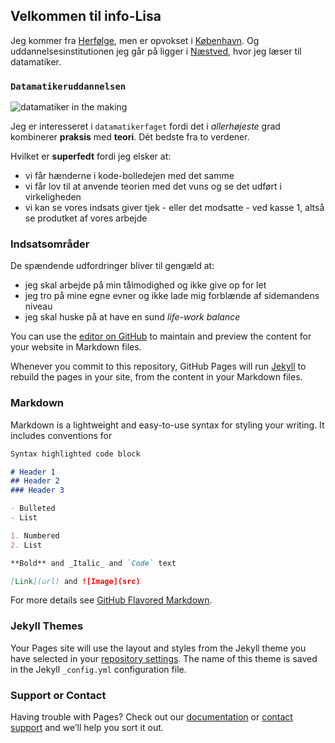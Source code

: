 ## Velkommen til info-Lisa

Jeg kommer fra [Herfølge](https://www.google.com/maps?q=herf%C3%B8lge&um=1&ie=UTF-8&sa=X&ved=0ahUKEwjEwJz04bzkAhVkoosKHdJWC3UQ_AUIEigB), men er opvokset i [København](https://www.google.com/maps/place/K%C3%B8benhavn/@55.6709483,12.3136468,10z/data=!3m1!4b1!4m5!3m4!1s0x4652533c5c803d23:0x4dd7edde69467b8!8m2!3d55.6760968!4d12.5683372). Og uddannelsesinstitutionen jeg går på ligger i [Næstved](https://www.google.com/maps/place/4700+Næstved/@55.2223378,11.1777935,9z/data=!3m1!4b1!4m5!3m4!1s0x4652b971c98cdea1:0x9eabd8ae4dedc6f2!8m2!3d55.224613!4d11.759207), hvor jeg læser til datamatiker.

### ``Datamatikeruddannelsen``

![datamatiker in the making](https://programmeringsbog.dk/wp-content/uploads/2015/07/datamatiker-uddannelsen.jpg)

Jeg er interesseret i ``datamatikerfaget`` fordi det i _allerhøjeste_ grad kombinerer **praksis** med **teori**. Dét bedste fra to verdener. 

Hvilket er **superfedt** fordi jeg elsker at:
* vi får hænderne i kode-bolledejen med det samme
* vi får lov til at anvende teorien med det vuns og se det udført i virkeligheden
* vi kan se vores indsats giver tjek - eller det modsatte - ved kasse 1, altså se produtket af vores arbejde


### Indsatsområder

De spændende udfordringer bliver til gengæld at:
* jeg skal arbejde på min tålmodighed og ikke give op for let
* jeg tro på mine egne evner og ikke lade mig forblænde af sidemandens niveau
* jeg skal huske på at have en sund _life-work balance_



You can use the [editor on GitHub](https://github.com/Lisa-kode/Lisa-kode-github.io/edit/master/index.md) to maintain and preview the content for your website in Markdown files.

Whenever you commit to this repository, GitHub Pages will run [Jekyll](https://jekyllrb.com/) to rebuild the pages in your site, from the content in your Markdown files.

### Markdown

Markdown is a lightweight and easy-to-use syntax for styling your writing. It includes conventions for

```markdown
Syntax highlighted code block

# Header 1
## Header 2
### Header 3

- Bulleted
- List

1. Numbered
2. List

**Bold** and _Italic_ and `Code` text

[Link](url) and ![Image](src)
```

For more details see [GitHub Flavored Markdown](https://guides.github.com/features/mastering-markdown/).

### Jekyll Themes

Your Pages site will use the layout and styles from the Jekyll theme you have selected in your [repository settings](https://github.com/Lisa-kode/Lisa-kode-github.io/settings). The name of this theme is saved in the Jekyll `_config.yml` configuration file.

### Support or Contact

Having trouble with Pages? Check out our [documentation](https://help.github.com/categories/github-pages-basics/) or [contact support](https://github.com/contact) and we’ll help you sort it out.
